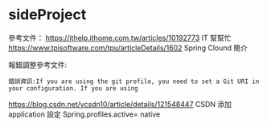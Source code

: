 # sideProject
參考文件：
https://ithelp.ithome.com.tw/articles/10192773 IT 幫幫忙
https://www.tpisoftware.com/tpu/articleDetails/1602 Spring Clound 簡介

報錯調整參考文件:

    錯誤資訊:If you are using the git profile, you need to set a Git URI in your configuration. If you are using
https://blog.csdn.net/ycsdn10/article/details/121548447 CSDN
添加 application 設定 Spring.profiles.active= native